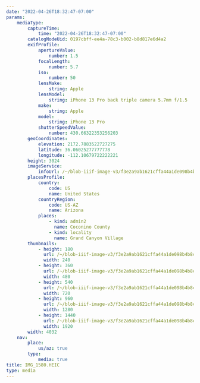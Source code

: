 ```yaml
---
date: "2022-04-26T18:32:47-07:00"
params:
    mediaType:
        captureTime:
            time: "2022-04-26T18:32:47-07:00"
        catalogNodeUid: 0197cbff-ee4a-78c3-b002-b8d817e6d4a2
        exifProfile:
            apertureValue:
                number: 1.5
            focalLength:
                number: 5.7
            iso:
                number: 50
            lensMake:
                string: Apple
            lensModel:
                string: iPhone 13 Pro back triple camera 5.7mm f/1.5
            make:
                string: Apple
            model:
                string: iPhone 13 Pro
            shutterSpeedValue:
                number: 430.66322353256203
        geoCoordinates:
            elevation: 2172.7883522727275
            latitude: 36.06025277777778
            longitude: -112.10679722222221
        height: 3024
        imageService:
            infoUrl: /~/blob-iiif-image-v3/f3e2a9ab1621cffa44a1de098b4b8ce5dd6eee42aa1fee292a3537095dce5f8f/info.json
        placesProfile:
            country:
                code: US
                name: United States
            countryRegion:
                code: US-AZ
                name: Arizona
            places:
                - kind: admin2
                  name: Coconino County
                - kind: locality
                  name: Grand Canyon Village
        thumbnails:
            - height: 180
              url: /~/blob-iiif-image-v3/f3e2a9ab1621cffa44a1de098b4b8ce5dd6eee42aa1fee292a3537095dce5f8f/full/240%2C180/0/default.jpg
              width: 240
            - height: 360
              url: /~/blob-iiif-image-v3/f3e2a9ab1621cffa44a1de098b4b8ce5dd6eee42aa1fee292a3537095dce5f8f/full/480%2C360/0/default.jpg
              width: 480
            - height: 540
              url: /~/blob-iiif-image-v3/f3e2a9ab1621cffa44a1de098b4b8ce5dd6eee42aa1fee292a3537095dce5f8f/full/720%2C540/0/default.jpg
              width: 720
            - height: 960
              url: /~/blob-iiif-image-v3/f3e2a9ab1621cffa44a1de098b4b8ce5dd6eee42aa1fee292a3537095dce5f8f/full/1280%2C960/0/default.jpg
              width: 1280
            - height: 1440
              url: /~/blob-iiif-image-v3/f3e2a9ab1621cffa44a1de098b4b8ce5dd6eee42aa1fee292a3537095dce5f8f/full/1920%2C1440/0/default.jpg
              width: 1920
        width: 4032
    nav:
        place:
            us/az: true
        type:
            media: true
title: IMG_1580.HEIC
type: media
---
```

